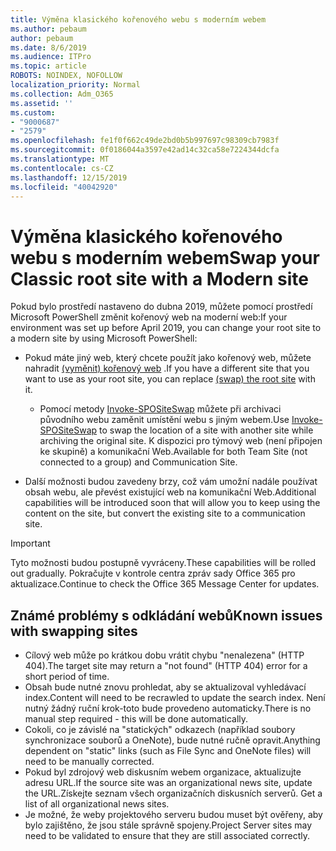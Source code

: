 ```yaml
---
title: Výměna klasického kořenového webu s moderním webem
ms.author: pebaum
author: pebaum
ms.date: 8/6/2019
ms.audience: ITPro
ms.topic: article
ROBOTS: NOINDEX, NOFOLLOW
localization_priority: Normal
ms.collection: Adm_O365
ms.assetid: ''
ms.custom:
- "9000687"
- "2579"
ms.openlocfilehash: fe1f0f662c49de2bd0b5b997697c98309cb7983f
ms.sourcegitcommit: 0f0186044a3597e42ad14c32ca58e7224344dcfa
ms.translationtype: MT
ms.contentlocale: cs-CZ
ms.lasthandoff: 12/15/2019
ms.locfileid: "40042920"
---
```

# <a name="swap-your-classic-root-site-with-a-modern-site"></a><span data-ttu-id="13292-102">Výměna klasického kořenového webu s moderním webem</span><span class="sxs-lookup"><span data-stu-id="13292-102">Swap your Classic root site with a Modern site</span></span>

<span data-ttu-id="13292-103">Pokud bylo prostředí nastaveno do dubna 2019, můžete pomocí prostředí Microsoft PowerShell změnit kořenový web na moderní web:</span><span class="sxs-lookup"><span data-stu-id="13292-103">If your environment was set up before April 2019, you can change your root site to a modern site by using Microsoft PowerShell:</span></span>

- <span data-ttu-id="13292-104">Pokud máte jiný web, který chcete použít jako kořenový web, můžete nahradit [(vyměnit) kořenový web](https://docs.microsoft.com/sharepoint/modern-root-site) .</span><span class="sxs-lookup"><span data-stu-id="13292-104">If you have a different site that you want to use as your root site, you can replace [(swap) the root site](https://docs.microsoft.com/sharepoint/modern-root-site) with it.</span></span> 
    - <span data-ttu-id="13292-105">Pomocí metody [Invoke-SPOSiteSwap](https://docs.microsoft.com/powershell/module/sharepoint-online/invoke-spositeswap?view=sharepoint-ps) můžete při archivaci původního webu zaměnit umístění webu s jiným webem.</span><span class="sxs-lookup"><span data-stu-id="13292-105">Use [Invoke-SPOSiteSwap](https://docs.microsoft.com/powershell/module/sharepoint-online/invoke-spositeswap?view=sharepoint-ps) to swap the location of a site with another site while archiving the original site.</span></span> <span data-ttu-id="13292-106">K dispozici pro týmový web (není připojen ke skupině) a komunikační Web.</span><span class="sxs-lookup"><span data-stu-id="13292-106">Available for both Team Site (not connected to a group) and Communication Site.</span></span> 

- <span data-ttu-id="13292-107">Další možnosti budou zavedeny brzy, což vám umožní nadále používat obsah webu, ale převést existující web na komunikační Web.</span><span class="sxs-lookup"><span data-stu-id="13292-107">Additional capabilities will be introduced soon that will allow you to keep using the content on the site, but convert the existing site to a communication site.</span></span> 
>[!Important]
><span data-ttu-id="13292-108">Tyto možnosti budou postupně vyvráceny.</span><span class="sxs-lookup"><span data-stu-id="13292-108">These capabilities will be rolled out gradually.</span></span> <span data-ttu-id="13292-109">Pokračujte v kontrole centra zpráv sady Office 365 pro aktualizace.</span><span class="sxs-lookup"><span data-stu-id="13292-109">Continue to check the Office 365 Message Center for updates.</span></span> 

## <a name="known-issues-with-swapping-sites"></a><span data-ttu-id="13292-110">Známé problémy s odkládání webů</span><span class="sxs-lookup"><span data-stu-id="13292-110">Known issues with swapping sites</span></span>

- <span data-ttu-id="13292-111">Cílový web může po krátkou dobu vrátit chybu "nenalezena" (HTTP 404).</span><span class="sxs-lookup"><span data-stu-id="13292-111">The target site may return a "not found" (HTTP 404) error for a short period of time.</span></span>
- <span data-ttu-id="13292-112">Obsah bude nutné znovu prohledat, aby se aktualizoval vyhledávací index.</span><span class="sxs-lookup"><span data-stu-id="13292-112">Content will need to be recrawled to update the search index.</span></span> <span data-ttu-id="13292-113">Není nutný žádný ruční krok-toto bude provedeno automaticky.</span><span class="sxs-lookup"><span data-stu-id="13292-113">There is no manual step required - this will be done automatically.</span></span>
- <span data-ttu-id="13292-114">Cokoli, co je závislé na "statických" odkazech (například soubory synchronizace souborů a OneNote), bude nutné ručně opravit.</span><span class="sxs-lookup"><span data-stu-id="13292-114">Anything dependent on "static" links (such as File Sync and OneNote files) will need to be manually corrected.</span></span>
- <span data-ttu-id="13292-115">Pokud byl zdrojový web diskusním webem organizace, aktualizujte adresu URL.</span><span class="sxs-lookup"><span data-stu-id="13292-115">If the source site was an organizational news site, update the URL.</span></span><span data-ttu-id="13292-116">Získejte seznam všech organizačních diskusních serverů.</span><span class="sxs-lookup"><span data-stu-id="13292-116"> Get a list of all organizational news sites.</span></span>
- <span data-ttu-id="13292-117">Je možné, že weby projektového serveru budou muset být ověřeny, aby bylo zajištěno, že jsou stále správně spojeny.</span><span class="sxs-lookup"><span data-stu-id="13292-117">Project Server sites may need to be validated to ensure that they are still associated correctly.</span></span>





